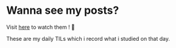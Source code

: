 # Wanna see my posts?

Visit [here](https://iamcho2.github.io) to watch them ! 🚀

These are my daily TILs which i record what i studied on that day.